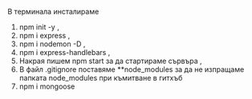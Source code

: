 В терминала инсталираме 
1. npm init -y ,
2. npm i express ,
3. npm i nodemon -D ,
4. npm i express-handlebars ,
5. Накрая пишем npm start за да стартираме сървъра ,
6. В файл .gitignore поставяме **node_modules за да не изпращаме папката node_modules при къмитване в гитхъб
7. npm i mongoose